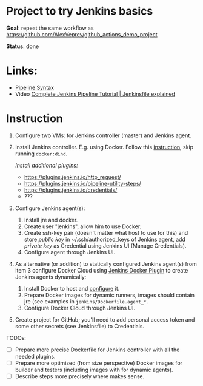 # Project to try Jenkins basics

**Goal**: repeat the same workflow as https://github.com/AlexVeprev/github_actions_demo_project

**Status**: done

# Links:

- [Pipeline Syntax](https://www.jenkins.io/doc/book/pipeline/syntax/)
- Video [Complete Jenkins Pipeline Tutorial | Jenkinsfile explained](https://www.youtube.com/watch?v=7KCS70sCoK0)

# Instruction

1. Configure two VMs: for Jenkins controller (master) and Jenkins agent.

2. Install Jenkins controller. E.g. using Docker. Follow this [instruction](https://www.jenkins.io/doc/book/installing/docker/), skip running `docker:dind`.

   _Install additional plugins:_
     - https://plugins.jenkins.io/http_request/
     - https://plugins.jenkins.io/pipeline-utility-steps/
     - https://plugins.jenkins.io/credentials/
     - ???

3. Configure Jenkins agent(s):
   1. Install jre and docker.
   2. Create user "jenkins", allow him to use Docker.
   3. Create ssh-key pair (doesn't matter what host to use for this) and store _public key_ in ~/.ssh/authorized_keys of Jenkins agent, add _private key_ as Credential using Jenkins UI (Manage Credentials).
   4. Configure agent through Jenkins UI.

4. As alternative (or addition) to statically configured Jenkins agent(s) from item 3 configure Docker Cloud using [Jenkins Docker Plugin](https://plugins.jenkins.io/docker-plugin/) to create Jenkins agents dynamically:
   1. Install Docker to host and [configure](https://plugins.jenkins.io/docker-plugin/#plugin-content-docker-environment) it.
   2. Prepare Docker images for dynamic runners, images should contain jre (see examples in `jenkins/Dockerfile.agent_*`.
   3. Configure Docker Cloud through Jenkins UI.

4. Create project for GitHub; you'll need to add personal access token and some other secrets (see Jenkinsfile) to Credentials.

TODOs: 
- [ ] Prepare more precise Dockerfile for Jenkins controller with all the needed plugins.
- [ ] Prepare more optimized (from size perspective) Docker images for builder and testers (including images with for dynamic agents).
- [ ] Describe steps more precisely where makes sense.
